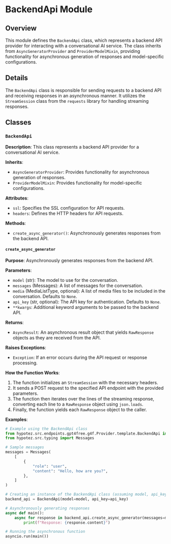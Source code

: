 # BackendApi Module

## Overview

This module defines the `BackendApi` class, which represents a backend API provider for interacting with a conversational AI service. The class inherits from `AsyncGeneratorProvider` and `ProviderModelMixin`, providing functionality for asynchronous generation of responses and model-specific configurations.

## Details

The `BackendApi` class is responsible for sending requests to a backend API and receiving responses in an asynchronous manner. It utilizes the `StreamSession` class from the `requests` library for handling streaming responses.

## Classes

### `BackendApi`

**Description**:  This class represents a backend API provider for a conversational AI service.

**Inherits**:
 -  `AsyncGeneratorProvider`:  Provides functionality for asynchronous generation of responses.
 -  `ProviderModelMixin`: Provides functionality for model-specific configurations.

**Attributes**:
 - `ssl`:  Specifies the SSL configuration for API requests.
 - `headers`:  Defines the HTTP headers for API requests.

**Methods**:
 - `create_async_generator()`:  Asynchronously generates responses from the backend API.


#### `create_async_generator`

**Purpose**:  Asynchronously generates responses from the backend API. 

**Parameters**:
 - `model` (str):  The model to use for the conversation.
 - `messages` (Messages):  A list of messages for the conversation.
 - `media` (MediaListType, optional):  A list of media files to be included in the conversation. Defaults to `None`.
 - `api_key` (str, optional):  The API key for authentication. Defaults to `None`.
 - `**kwargs`: Additional keyword arguments to be passed to the backend API.

**Returns**:
 - `AsyncResult`:  An asynchronous result object that yields `RawResponse` objects as they are received from the API.

**Raises Exceptions**:
 - `Exception`:  If an error occurs during the API request or response processing.

**How the Function Works**:
 1.  The function initializes an `StreamSession` with the necessary headers.
 2.  It sends a POST request to the specified API endpoint with the provided parameters.
 3.  The function then iterates over the lines of the streaming response, converting each line to a `RawResponse` object using `json.loads`.
 4.  Finally, the function yields each `RawResponse` object to the caller.

**Examples**:
```python
# Example using the BackendApi class
from hypotez.src.endpoints.gpt4free.g4f.Provider.template.BackendApi import BackendApi
from hypotez.src.typing import Messages

# Sample messages
messages = Messages(
    [
        {
            "role": "user",
            "content": "Hello, how are you?",
        },
    ]
)

# Creating an instance of the BackendApi class (assuming model, api_key are defined elsewhere)
backend_api = BackendApi(model=model, api_key=api_key)

# Asynchronously generating responses
async def main():
    async for response in backend_api.create_async_generator(messages=messages):
        print(f"Response: {response.content}")

# Running the asynchronous function
asyncio.run(main())
```